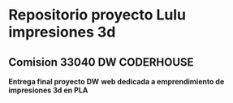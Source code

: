 # Repositorio proyecto Lulu impresiones 3d
## Comision 33040 DW CODERHOUSE 

**Entrega final proyecto DW**
**web dedicada a emprendimiento de impresiones 3d en PLA**
